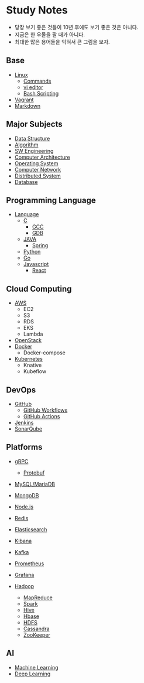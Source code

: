 # Study Notes

- 당장 보기 좋은 것들이 10년 후에도 보기 좋은 것은 아니다.
- 지금은 한 우물을 팔 때가 아니다.
- 최대한 많은 용어들을 익혀서 큰 그림을 보자.

## Base

- [Linux](linux/README.md)
    - [Commands](linux/commands/README.md)
    - [vi editor](linux/vi/README.md)
    - [Bash Scripting](linux/bash/README.md)
- [Vagrant](tools/vagrant/README.md)
- [Markdown](markdown.md)

## Major Subjects

- [Data Structure](data_structure/README.md)
- [Algorithm](algorithm/README.md)
- [SW Engineering](sw_engineering/README.md)
- [Computer Architecture](computer_architecture/README.md)
- [Operating System](operating_system/README.md)
- [Computer Network](network/README.md)
- [Distributed System](distributed_system/README.md)
- [Database](database/README.md)

## Programming Language

- [Language](language/README.md)
    - [C](language/c/README.md)
        - [GCC](tools/gcc/README.md)
        - [GDB](tools/gdb/README.md)
    - [JAVA](language/java/README.md)
        - [Spring](language/java/spring/README.md)
    - [Python](language/python/README.md)
    - [Go](language/go/README.md)
    - [Javascript](language/javascript/README.md)
        - [React](language/javascript/react/README.md)

## Cloud Computing

- [AWS](cloud_computing/aws/README.md)
    - EC2
    - S3
    - RDS
    - EKS
    - Lambda
- [OpenStack](cloud_computing/openstack/README.md)
- [Docker](cloud_computing/docker/README.md)
    - Docker-compose
- [Kubernetes](cloud_computing/kubernetes/README.md)
    - Knative
    - Kubeflow

## DevOps

- [GitHub](devops/github/README.md)
    - [GitHub Workflows](devops/github/github_workflows/README.md)
    - [GitHub Actions](devops/github/github_actions/README.md)
- [Jenkins](devops/jenkins/README.md)
- [SonarQube](devops/sonarqube/README.md)

## Platforms

- [gRPC](platforms/grpc/README.md)
    - [Protobuf](platforms/grpc/protobuf/README.md)

- [MySQL/MariaDB](platforms/mysql/README.md)
- [MongoDB](platforms/mongodb/README.md)

- [Node.js](platforms/node.js/README.md)
- [Redis](platforms/redis/README.md)

- [Elasticsearch](platforms/elasticsearch/README.md)
- [Kibana](platforms/kibana/README.md)
- [Kafka](platforms/kafka/README.md)

- [Prometheus](platforms/prometheus/README.md)
- [Grafana](platforms/grafana/README.md)

- [Hadoop](platforms/hadoop/README.md)
    - [MapReduce](platforms/hadoop/mapreduce/README.md)
    - [Spark](platforms/hadoop/spark/README.md)
    - [Hive](platforms/hadoop/hive/README.md)
    - [Hbase](platforms/hadoop/hbase/README.md)
    - [HDFS](platforms/hadoop/hdfs/README.md)
    - [Cassandra](platforms/hadoop/cassandra/README.md)
    - [ZooKeeper](platforms/hadoop/zookeeper/README.md)

## AI

- [Machine Learning](machine_learning/README.md)
- [Deep Learning](deep_learning/README.md)

